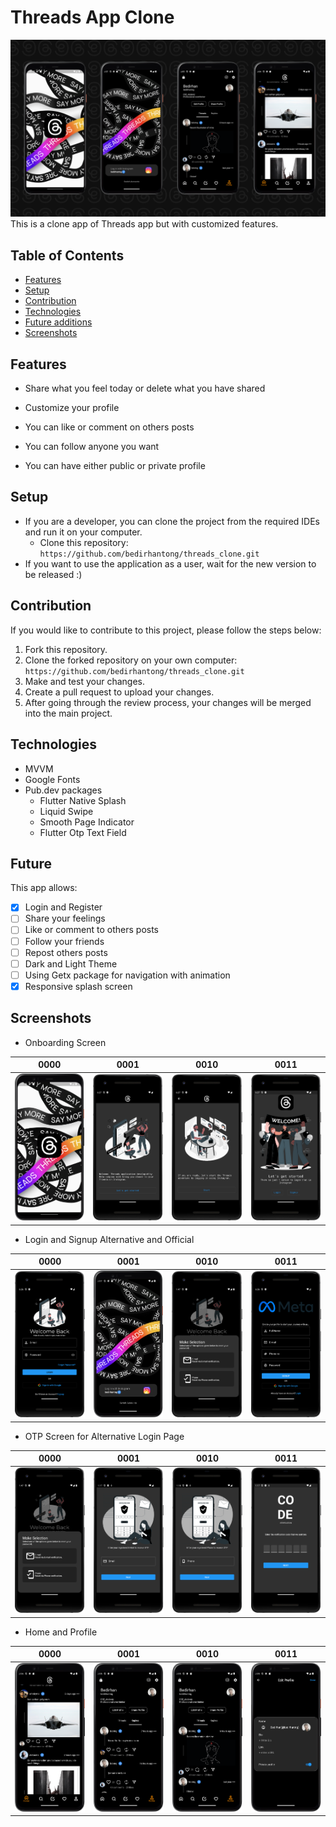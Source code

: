 # Threads App Clone
![](assets/images/screenshots/threads_dash.png)
This is a clone app of Threads app but with customized features.


## Table of Contents

* [Features](#features)
* [Setup](#setup)
* [Contribution](#contribution)
* [Technologies](#technologies)
* [Future additions](#future)
* [Screenshots](#screenshots)



## Features

- Share what you feel today or delete what you have shared

- Customize your profile

- You can like or comment on others posts

- You can follow anyone you want

- You can have either public or private profile



## Setup
- If you are a developer, you can clone the project from the required IDEs and run it on your computer.
  - Clone this repository: `https://github.com/bedirhantong/threads_clone.git`
- If you want to use the application as a user, wait for the new version to be released :)

## Contribution

If you would like to contribute to this project, please follow the steps below:

1. Fork this repository.
2. Clone the forked repository on your own computer: `https://github.com/bedirhantong/threads_clone.git`
3. Make and test your changes.
4. Create a pull request to upload your changes.
5. After going through the review process, your changes will be merged into the main project.

## Technologies

- MVVM
- Google Fonts
- Pub.dev packages
  - Flutter Native Splash
  - Liquid Swipe
  - Smooth Page Indicator
  - Flutter Otp Text Field


## Future

This app allows:

- [x] Login and Register
- [ ] Share your feelings
- [ ] Like or comment to others posts
- [ ] Follow your friends
- [ ] Repost others posts
- [ ] Dark and Light Theme
- [ ] Using Getx package for navigation with animation
- [x] Responsive splash screen

## Screenshots

- Onboarding Screen

|                   0000                    |                   0001                   |                   0010                   |                       0011                        |
|:-----------------------------------------:|:----------------------------------------:|:----------------------------------------:|:-------------------------------------------------:|
| ![](assets/images/screenshots/splash.png) | ![](assets/images/screenshots/first.png) | ![](assets/images/screenshots/third.png) | ![](assets/images/screenshots/fourth_welcome.png) |


- Login and Signup Alternative and Official

|                   0000                    |                   0001                   |                  0010                   |                      0011                      |
|:-----------------------------------------------:|:-----------------------------------------:|:--------------------------------------:|:------------------------------------------------:|
| ![](assets/images/screenshots/login_screen.png) | ![](assets/images/screenshots/login_new.png) | ![](assets/images/screenshots/otp.png) | ![](assets/images/screenshots/signup_screen.png) |

- OTP Screen for Alternative Login Page

|                   0000                    |                   0001                   |                  0010                   |                      0011                      |
|:-----------------------------------------------:|:-----------------------------------------:|:--------------------------------------:|:------------------------------------------------:|
| ![](assets/images/screenshots/otp.png) | ![](assets/images/screenshots/reset_via_email.png) | ![](assets/images/screenshots/reset_via_phone.png) | ![](assets/images/screenshots/enter_verification_code.png) |


- Home and Profile

|                   0000                    |                   0001                   |                  0010                   |                      0011                      |
|:-----------------------------------------------:|:-----------------------------------------:|:--------------------------------------:|:------------------------------------------------:|
| ![](assets/images/screenshots/home.png) | ![](assets/images/screenshots/profile_replies.png) | ![](assets/images/screenshots/profile_threads.png) | ![](assets/images/screenshots/edit_profile.png) |
